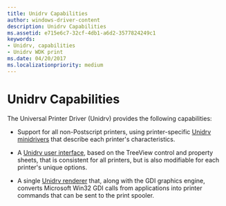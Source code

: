 ```yaml
---
title: Unidrv Capabilities
author: windows-driver-content
description: Unidrv Capabilities
ms.assetid: e715e6c7-32cf-4db1-a6d2-3577824249c1
keywords:
- Unidrv, capabilities
- Unidrv WDK print
ms.date: 04/20/2017
ms.localizationpriority: medium
---
```


# Unidrv Capabilities





The Universal Printer Driver (Unidrv) provides the following capabilities:

-   Support for all non-Postscript printers, using printer-specific [Unidrv minidrivers](unidrv-minidrivers.md) that describe each printer's characteristics.

-   A [Unidrv user interface](unidrv-user-interface.md), based on the TreeView control and property sheets, that is consistent for all printers, but is also modifiable for each printer's unique options.

-   A single [Unidrv renderer](unidrv-renderer.md) that, along with the GDI graphics engine, converts Microsoft Win32 GDI calls from applications into printer commands that can be sent to the print spooler.

 

 




